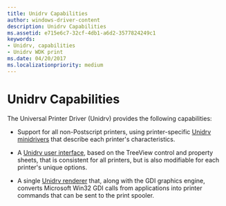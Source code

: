 ```yaml
---
title: Unidrv Capabilities
author: windows-driver-content
description: Unidrv Capabilities
ms.assetid: e715e6c7-32cf-4db1-a6d2-3577824249c1
keywords:
- Unidrv, capabilities
- Unidrv WDK print
ms.date: 04/20/2017
ms.localizationpriority: medium
---
```


# Unidrv Capabilities





The Universal Printer Driver (Unidrv) provides the following capabilities:

-   Support for all non-Postscript printers, using printer-specific [Unidrv minidrivers](unidrv-minidrivers.md) that describe each printer's characteristics.

-   A [Unidrv user interface](unidrv-user-interface.md), based on the TreeView control and property sheets, that is consistent for all printers, but is also modifiable for each printer's unique options.

-   A single [Unidrv renderer](unidrv-renderer.md) that, along with the GDI graphics engine, converts Microsoft Win32 GDI calls from applications into printer commands that can be sent to the print spooler.

 

 




